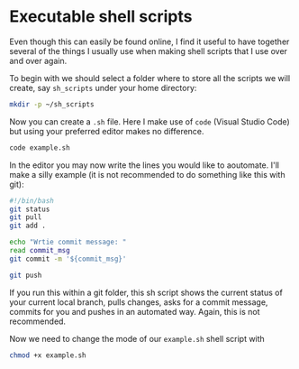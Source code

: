 # Executable shell scripts
Even though this can easily be found online, I find it useful to have together several of the things I usually use when making shell scripts that I use over and over again.

To begin with we should select a folder where to store all the scripts we will create, say `sh_scripts` under your home directory:

```bash
mkdir -p ~/sh_scripts
```

Now you can create a `.sh` file. Here I make use of `code` (Visual Studio Code) but using your preferred editor makes no
 difference. 
```bash
code example.sh
```

In the editor you may now write the lines you would like to aoutomate. I'll make a silly example (it is not recommended
to do something like this with git):
```bash
#!/bin/bash
git status
git pull
git add .

echo "Wrtie commit message: "
read commit_msg
git commit -m '${commit_msg}'

git push
```

If you run this within a git folder, this sh script shows the current status of your current local branch,
pulls changes, asks for a commit message, commits for you and pushes in an automated way. Again, this is not
recommended.

Now we need to change the mode of our `example.sh` shell script with

```bash
chmod +x example.sh
```